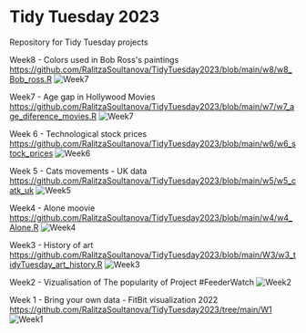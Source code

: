 # Tidy Tuesday 2023
Repository for Tidy Tuesday projects

Week8 - Colors used in Bob Ross's paintings 
https://github.com/RalitzaSoultanova/TidyTuesday2023/blob/main/w8/w8_Bob_ross.R
![Week7](https://github.com/RalitzaSoultanova/TidyTuesday2023/blob/main/w8/final_bob_ross_ralitza_soultanova.png)

Week7 - Age gap in Hollywood Movies 
https://github.com/RalitzaSoultanova/TidyTuesday2023/blob/main/w7/w7_age_diference_movies.R
![Week7](https://github.com/RalitzaSoultanova/TidyTuesday2023/blob/main/w7/2023_02_15_10_14_10.635423.png)

Week 6 - Technological stock prices 
https://github.com/RalitzaSoultanova/TidyTuesday2023/blob/main/w6/w6_stock_prices
![Week6](https://github.com/RalitzaSoultanova/TidyTuesday2023/blob/main/w6/2023_02_13_17_33_41.302136_resize_1200x1200_black.png)

Week 5 - Cats movements - UK data 
https://github.com/RalitzaSoultanova/TidyTuesday2023/blob/main/w5/w5_catk_uk
![Week5](https://github.com/RalitzaSoultanova/TidyTuesday2023/blob/main/w5/final_plot.png)

Week4 - Alone moovie
https://github.com/RalitzaSoultanova/TidyTuesday2023/blob/main/w4/w4_Alone.R
![Week4](https://github.com/RalitzaSoultanova/TidyTuesday2023/blob/main/w4/alone.png)

Week3 - History of art 
https://github.com/RalitzaSoultanova/TidyTuesday2023/blob/main/W3/w3_tidyTuesday_art_history.R
![Week3](https://github.com/RalitzaSoultanova/TidyTuesday2023/blob/main/W3/art_history.png)

Week2 - Vizualisation of The popularity of Project #FeederWatch
![Week2](https://github.com/RalitzaSoultanova/TidyTuesday2023/blob/main/W2/stations.png)

Week 1 - Bring your own data - FitBit visualization 2022 https://github.com/RalitzaSoultanova/TidyTuesday2023/tree/main/W1
![Week1](https://github.com/RalitzaSoultanova/TidyTuesday2023/blob/main/W1/steps_plot2.png)


